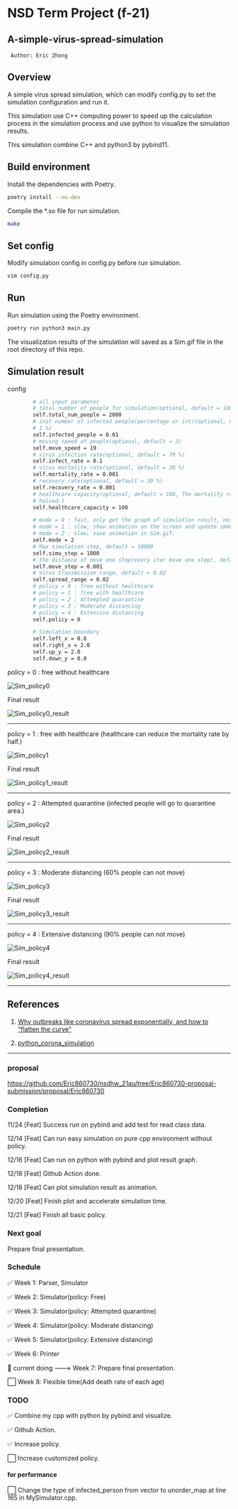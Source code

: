 # NSD Term Project (f-21)
## A-simple-virus-spread-simulation
``` Author: Eric Zhong```

## Overview

A simple virus spread simulation, which can modify config.py to set the simulation configuration and run it.

This simulation use C++ computing power to speed up the calculation process in the simulation process and use python to visualize the simulation results.

This simulation combine C++ and python3 by pybind11.

## Build environment

Install the dependencies with Poetry.

``` bash
poetry install --no-dev
```

Compile the \*.so file for run simulation.

``` bash
make
```

## Set config

Modify simulation config in config.py before run simulation.

``` bash
vim config.py
```

## Run

Run simulation using the Poetry environment.

``` bash
poetry run python3 main.py
```

The visualization results of the simulation will saved as a Sim.gif file in the root directory of this repo.

## Simulation result

config

``` bash
        # all input parameter
        # total number of people for simulation(optional, default = 1000(<= 2000))
        self.total_num_people = 2000
        # init number of infected people(percentage or int)(optional, default =
        # 1 %)
        self.infected_people = 0.01
        # moving speed of people(optional, default = 3)
        self.move_speed = 19
        # virus infection rate(optional, default = 70 %)
        self.infect_rate = 0.1
        # virus mortality rate(optional, default = 30 %)
        self.mortality_rate = 0.001
        # recovery rate(optional, default = 30 %)
        self.recovery_rate = 0.001
        # healthcare capacity(optional, default = 100, The mortality rate is
        # halved.)
        self.healthcare_capacity = 100

        # mode = 0 : fast, only get the graph of simulation result, not animation.
        # mode = 1 : slow, show animation on the screen and update immediately.
        # mode = 2 : slow, save animation in Sim.gif.
        self.mode = 2
        # Max simulation step, default = 10000
        self.simu_step = 1000
        # the distance of move one step(every iter move one step), default = 0.001
        self.move_step = 0.001
        # Virus transmission range, default = 0.02
        self.spread_range = 0.02
        # policy = 0 : free without healthcare
        # policy = 1 : free with healthcare
        # policy = 2 : Attempted quarantine
        # policy = 3 : Moderate distancing
        # policy = 4 : Extensive distancing
        self.policy = 0

        # Simulation boundary
        self.left_x = 0.0
        self.right_x = 2.0
        self.up_y = 2.0
        self.down_y = 0.0
```

policy = 0 : free without healthcare

![Sim_policy0](image/Sim_policy0.gif)

Final result

![Sim_policy0_result](image/Sim_policy0.png)

---

policy = 1 : free with healthcare (healthcare can reduce the mortality rate by half.)

![Sim_policy1](image/Sim_policy1.gif)

Final result

![Sim_policy1_result](image/Sim_policy1.png)

---

policy = 2 : Attempted quarantine (infected people will go to quarantine area.)

![Sim_policy2](image/Sim_policy2.gif)

Final result

![Sim_policy2_result](image/Sim_policy2.png)

---

policy = 3 : Moderate distancing (60% people can not move)

![Sim_policy3](image/Sim_policy3.gif)

Final result

![Sim_policy3_result](image/Sim_policy3.png)

---

policy = 4 : Extensive distancing (90% people can not move)

![Sim_policy4](image/Sim_policy4.gif)

Final result

![Sim_policy4_result](image/Sim_policy4.png)

---

## References

1. [Why outbreaks like coronavirus spread exponentially, and how to “flatten the curve”](https://www.washingtonpost.com/graphics/2020/world/corona-simulator/)

2. [python_corona_simulation](https://github.com/paulvangentcom/python_corona_simulation)

---

### proposal
https://github.com/Eric860730/nsdhw_21au/tree/Eric860730-proposal-submission/proposal/Eric860730

### Completion
11/24 [Feat] Success run on pybind and add test for read class data.

12/14 [Feat] Can run easy simulation on pure cpp environment without policy.

12/16 [Feat] Can run on python with pybind and plot result graph.

12/18 [Feat] Github Action done.

12/18 [Feat] Can plot simulation result as animation.

12/20 [Feat] Finish plot and accelerate simulation time.

12/21 [Feat] Finish all basic policy.

### Next goal
Prepare final presentation.

### Schedule

:white_check_mark: Week 1: Parser, Simulator

:white_check_mark: Week 2: Simulator(policy: Free)

:white_check_mark: Week 3: Simulator(policy: Attempted quarantine)

:white_check_mark: Week 4: Simulator(policy: Moderate distancing)

:white_check_mark: Week 5: Simulator(policy: Extensive distancing)

:white_check_mark: Week 6: Printer

:red_circle: current doing ---> Week 7: Prepare final presentation.

:white_large_square: Week 8: Flexible time(Add death rate of each age)

### TODO

:white_check_mark: Combine my cpp with python by pybind and visualize.

:white_check_mark: Github Action.

:white_check_mark: Increase policy.

:white_large_square: Increase customized policy.

#### for performance
:white_large_square: Change the type of infected_person from vector to unorder_map at line 165 in MySimulator.cpp.
